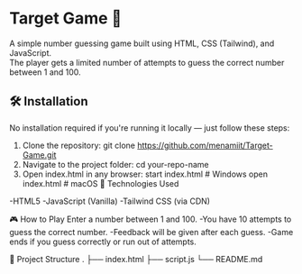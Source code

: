 # Target Game 🎯

A simple number guessing game built using HTML, CSS (Tailwind), and JavaScript.  
The player gets a limited number of attempts to guess the correct number between 1 and 100.

## 🛠️ Installation

No installation required if you're running it locally — just follow these steps:

1. Clone the repository:
    git clone https://github.com/menamiit/Target-Game.git
2. Navigate to the project folder:
    cd your-repo-name
3. Open index.html in any browser:
    start index.html   # Windows
    open index.html    # macOS
🚀 Technologies Used

-HTML5
-JavaScript (Vanilla)
-Tailwind CSS (via CDN)

🎮 How to Play
Enter a number between 1 and 100.
-You have 10 attempts to guess the correct number.
-Feedback will be given after each guess.
-Game ends if you guess correctly or run out of attempts.

📂 Project Structure
.
├── index.html
├── script.js
└── README.md
